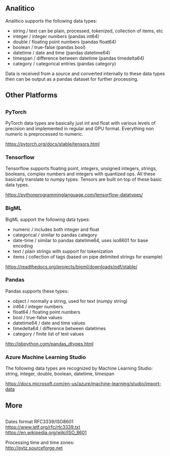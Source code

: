 
## Analitico

Analitico supports the following data types:  
- string / text can be plain, processed, tokenized, collection of items, etc
- integer / integer numbers (pandas int64)
- double / floating point numbers (pandas float64)
- boolean / true-false (pandas bool)
- datetime / date and time (pandas datetime64) 
- timespan / difference between datetime (pandas timedelta64)
- category / categorical entries (pandas category)

Data is received from a source and converted internally to these data types then can be output as a pandas dataset for further processing.  

##
## Other Platforms
##

### PyTorch

PyTorch data types are basically just int and float 
with various levels of precision and implemented in regular
and GPU format. Everything non numeric is preprocessed to numeric.  

https://pytorch.org/docs/stable/tensors.html

### Tensorflow

Tensorflow supports floating point, integers, unsigned integers, strings, booleans, 
complex numbers and integers with quantized ops. All these basically translate to numpy
types. Tensors are built on top of these basic data types.  

https://pythonprogramminglanguage.com/tensorflow-datatypes/

### BigML

BigML support the following data types:  
- numeric / includes both integer and float  
- categorical / similar to pandas category  
- date-time / similar to pandas datetime64, uses iso8601 for base encoding  
- text / plain strings with support for tokenization  
- items / collection of tags (based on pipe delimited strings for example)
   
https://readthedocs.org/projects/bigml/downloads/pdf/stable/

### Pandas

Pandas supports these types:  
- object / normally a string, used for text (numpy string)  
- int64 / integer numbers  
- float64 / floating point numbers  
- bool / true-false values  
- datetime64 / date and time values  
- timedelta64 / difference between datetimes  
- category / finite list of text values  

http://pbpython.com/pandas_dtypes.html

### Azure Machine Learning Studio

The following data types are recognized by Machine Learning Studio:  
string, integer, double, boolean, datetime, timespan  

https://docs.microsoft.com/en-us/azure/machine-learning/studio/import-data

##
## More
##

Dates format RFC3339/ISO8601  
https://www.ietf.org/rfc/rfc3339.txt  
https://en.wikipedia.org/wiki/ISO_8601  

Processing time and time zones:  
http://pytz.sourceforge.net  

